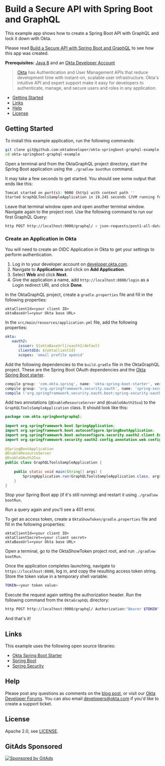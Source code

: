 # Build a Secure API with Spring Boot and GraphQL
 
This example app shows how to create a Spring Boot API with GraphQL and lock it down with Okta.

Please read [Build a Secure API with Spring Boot and GraphQL](https://developer.okta.com/blog/2018/08/16/secure-api-spring-boot-graphql) to see how this app was created.

**Prerequisites:** [Java 8](http://www.oracle.com/technetwork/java/javase/downloads/jdk8-downloads-2133151.html) and an [Okta Developer Account](https://developer.okta.com)

> [Okta](https://developer.okta.com/) has Authentication and User Management APIs that reduce development time with instant-on, scalable user infrastructure. Okta's intuitive API and expert support make it easy for developers to authenticate, manage, and secure users and roles in any application.

* [Getting Started](#getting-started)
* [Links](#links)
* [Help](#help)
* [License](#license)

## Getting Started

To install this example application, run the following commands:

```bash
git clone git@github.com:oktadeveloper/okta-springboot-graphql-example.git
cd okta-springboot-graphql-example
```

Open a terminal and from the OktaGraphQL project directory, start the Spring Boot application using the `./gradlew bootRun` command.

It may take a few seconds to get started. You should see some output that ends like this:

```bash
Tomcat started on port(s): 9000 (http) with context path ''
Started GraphQLToolsSampleApplication in 19.245 seconds (JVM running for 19.664)
```

Leave that terminal window open and open another terminal window. Navigate again to the project root. Use the following command to run our first GraphQL Query:

```bash
http POST http://localhost:9000/graphql/ < json-requests/post1-all-data.json
``` 

### Create an Application in Okta

You will need to create an OIDC Application in Okta to get your settings to perform authentication. 

1. Log in to your developer account on [developer.okta.com](https://developer.okta.com).
2. Navigate to **Applications** and click on **Add Application**.
3. Select **Web** and click **Next**. 
4. Give the application a name, add `http://localhost:8080/login` as a Login redirect URI, and click **Done**.

In the OktaGraphQL project, create a `gradle.properties` file and fill in the following properties:

```properties
oktaClientId=<your client ID>
oktaBaseUrl=<your Okta base URL>
```

In the `src/main/resources/application.yml` file, add the following properties:

```yml
okta:  
   oauth2: 
      issuer: ${oktaBaseUrl}/oauth2/default  
      clientdId: ${oktaClientId}  
      scopes: 'email profile openid'
```

Add the following dependencies to the `build.gradle` file in the OktaGraphQL project. These are the Spring Boot OAuth dependencies and the [Okta Spring Boot starter](https://github.com/okta/okta-spring-boot).

```gradle
compile group: 'com.okta.spring', name: 'okta-spring-boot-starter', version: '0.6.0'  
compile group: 'org.springframework.security.oauth', name: 'spring-security-oauth2', version: '2.3.3.RELEASE'  
compile ('org.springframework.security.oauth.boot:spring-security-oauth2-autoconfigure:2.0.1.RELEASE')
```

Add two annotations (`@EnableResourceServer` and  `@EnableOAuth2Sso`) to the `GraphQLToolsSampleApplication` class. It should look like this:

```java
package com.okta.springbootgraphql;  
  
import org.springframework.boot.SpringApplication;  
import org.springframework.boot.autoconfigure.SpringBootApplication;  
import org.springframework.boot.autoconfigure.security.oauth2.client.EnableOAuth2Sso;  
import org.springframework.security.oauth2.config.annotation.web.configuration.EnableResourceServer;  
  
@SpringBootApplication  
@EnableResourceServer  
@EnableOAuth2Sso  
public class GraphQLToolsSampleApplication {  
  
    public static void main(String[] args) {  
        SpringApplication.run(GraphQLToolsSampleApplication.class, args);  
    }  
}
```

Stop your Spring Boot app (if it's still running) and restart it using `./gradlew bootRun`.

Run a query again and you'll see a 401 error.

To get an access token, create a `OktaShowToken/gradle.properties` file and fill in the following properties:

```properties
oktaClientId=<your client ID>
oktaClientSecret=<your client secret>
oktaBaseUrl=<your Okta base URL>
```

Open a terminal, go to the OktaShowToken project root, and run `./gradlew bootRun`.

Once the application completes launching, navigate to `https://localhost:8080`, log in, and copy the resulting access token string. Store the token value in a temporary shell variable:

```bash
TOKEN=<your token value>
```

Execute the request again setting the authorization header. Run the following command from the `OktaGraphQL` directory:

```bash
http POST http://localhost:9000/graphql/ Authorization:"Bearer $TOKEN" < json-requests/post1-all-data.json 
```

And that's it!

## Links

This example uses the following open source libraries:

* [Okta Spring Boot Starter](https://github.com/okta/okta-spring-boot)
* [Spring Boot](https://spring.io/projects/spring-boot)
* [Spring Security](https://spring.io/projects/spring-security)

## Help

Please post any questions as comments on the [blog post](https://developer.okta.com/blog/2018/08/16/secure-api-spring-boot-graphql), or visit our [Okta Developer Forums](https://devforum.okta.com/). You can also email developers@okta.com if you'd like to create a support ticket.

## License

Apache 2.0, see [LICENSE](LICENSE).

## GitAds Sponsored
[![Sponsored by GitAds](https://gitads.dev/v1/ad-serve?source=arnabnandy7/okta-springboot-graphql-example@github)](https://gitads.dev/v1/ad-track?source=arnabnandy7/okta-springboot-graphql-example@github)


